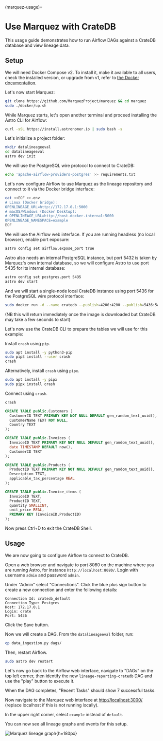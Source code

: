 (marquez-usage)=
# Use Marquez with CrateDB

This usage guide demonstrates how to run Airflow DAGs against a
CrateDB database and view lineage data.

## Setup

We will need Docker Compose v2. To install it, make it available to all users,
check the installed version, or upgrade from v1, refer to
[the Docker documentation](https://docs.docker.com/compose/migrate/).

Let's now start Marquez:

```bash
git clone https://github.com/MarquezProject/marquez && cd marquez
sudo ./docker/up.sh
```

While Marquez starts, let's open another terminal and proceed installing the Astro CLI for Airflow:

```bash
curl -sSL https://install.astronomer.io | sudo bash -s
```

Let's initialize a project folder:

```bash
mkdir datalineageeval
cd datalineageeval
astro dev init
```

We will use the PostgreSQL wire protocol to connect to CrateDB:

```bash
echo 'apache-airflow-providers-postgres' >> requirements.txt
```

Let's now configure Airflow to use Marquez as the lineage repository and connect to it via the Docker bridge interface:

```bash
cat <<EOF >>.env
# Linux (Docker bridge):
OPENLINEAGE_URL=http://172.17.0.1:5000
# macOS/Windows (Docker Desktop):
# OPENLINEAGE_URL=http://host.docker.internal:5000
OPENLINEAGE_NAMESPACE=example
EOF
```

We will use the Airflow web interface. If you are running headless (no local browser), enable port exposure:

```bash
astro config set airflow.expose_port true
``` 

Astro also needs an internal PostgreSQL instance, but port 5432 is taken by Marquez's own internal database, so we will configure Astro to use port 5435 for its internal database:

```bash
astro config set postgres.port 5435
astro dev start
```

And we will start a single-node local CrateDB instance using port 5436 for the PostgreSQL wire protocol interface:

```bash
sudo docker run -d --name cratedb --publish=4200:4200 --publish=5436:5432 --env CRATE_HEAP_SIZE=1g crate/crate:5.9.5
```

(NB this will return immediately once the image is downloaded but CrateDB may take a few seconds to start)


Let's now use the CrateDB CLI to prepare the tables we will use for this example:

Install `crash` using `pip`.
```bash
sudo apt install -y python3-pip
sudo pip3 install --user crash
crash
```

Alternatively, install `crash` using `pipx`.
```bash
sudo apt install -y pipx
sudo pipx install crash
```

Connect using `crash`.
```bash
crash
```

```sql
CREATE TABLE public.Customers (
  CustomerID TEXT PRIMARY KEY NOT NULL DEFAULT gen_random_text_uuid(),
  CustomerName TEXT NOT NULL,
  Country TEXT
);

CREATE TABLE public.Invoices (
  InvoiceID TEXT PRIMARY KEY NOT NULL DEFAULT gen_random_text_uuid(),
  date TIMESTAMP DEFAULT now(),
  CustomerID TEXT
);

CREATE TABLE public.Products (
  ProductID TEXT PRIMARY KEY NOT NULL DEFAULT gen_random_text_uuid(),
  Description TEXT,
  applicable_tax_percentage REAL
);

CREATE TABLE public.Invoice_items (
  InvoiceID TEXT,
  ProductID TEXT,
  quantity SMALLINT,
  unit_price REAL,
  PRIMARY KEY (InvoiceID,ProductID)
);
```

Now press Ctrl+D to exit the CrateDB Shell.

## Usage

We are now going to configure Airflow to connect to CrateDB.

Open a web browser and navigate to port 8080 on the machine where you are running Astro, for instance `http://localhost:8080/`.
Login with username `admin` and password `admin`.

Under "Admin" select "Connections".
Click the blue plus sign button to create a new connection and enter the following details:

```text
Connection Id: cratedb_default
Connection Type: Postgres
Host: 172.17.0.1
Login: crate
Port: 5436
```

Click the Save button.

Now we will create a DAG. From the `datalineageeval` folder, run:
```bash
cp data_ingestion.py dags/
```

Then, restart Airflow.
```bash
sudo astro dev restart
```

Let's now go back to the Airflow web interface, navigate to "DAGs" on the top left corner, then identify the new `lineage-reporting-cratedb` DAG and use the "play" button to execute it.

When the DAG completes, "Recent Tasks" should show 7 successful tasks.

Now navigate to the Marquez web interface at <http://localhost:3000/> (replace localhost if this is not running locally).

In the upper right corner, select `example` instead of `default`.

You can now see all lineage graphs and events for this setup.

![Marquez lineage graph](/_assets/img/integrations/marquez/marquez-lineage.png){h=180px}
